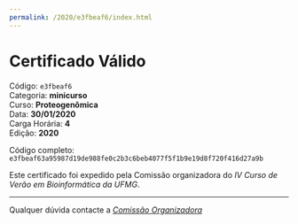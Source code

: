 ```yaml
---
permalink: /2020/e3fbeaf6/index.html
---
```


# Certificado Válido

Código: `e3fbeaf6`<br>
Categoria: **minicurso**<br>
Curso: **Proteogenômica**<br>
Data: **30/01/2020**<br>
Carga Horária: **4**<br>
Edição: **2020**<br>


Código completo: `e3fbeaf63a95987d19de988fe0c2b3c6beb4077f5f1b9e19d8f720f416d27a9b`


Este certificado foi expedido pela Comissão organizadora do *IV Curso de Verão em Bioinformática da UFMG*.

----

Qualquer dúvida contacte a [_Comissão Organizadora_](<mailto:cursobioinfoufmg@gmail.com$subject=[Certificados]>)

